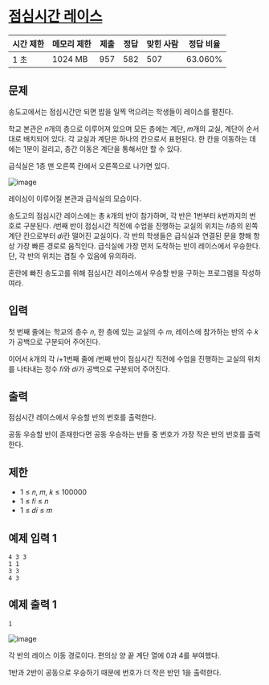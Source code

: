# [점심시간 레이스](https://www.acmicpc.net/problem/28236)

| 시간 제한 | 메모리 제한 | 제출 | 정답 | 맞힌 사람 | 정답 비율 |
| --- | --- | --- | --- | --- | --- |
| 1 초 | 1024 MB | 957 | 582 | 507 | 63.060% |

## 문제

송도고에서는 점심시간만 되면 밥을 일찍 먹으려는 학생들이 레이스를 펼친다.

학교 본관은 𝑛개의 층으로 이루어져 있으며 모든 층에는 계단, 𝑚개의 교실, 계단이 순서대로 배치되어 있다. 각 교실과 계단은 하나의 칸으로서 표현된다. 한 칸을 이동하는 데에는 1분이 걸리고, 층간 이동은 계단을 통해서만 할 수 있다.

급식실은 1층 맨 오른쪽 칸에서 오른쪽으로 나가면 있다.

![image](https://upload.acmicpc.net/f83b1782-294c-4106-ac23-34f9bca61ce6/-/preview/)

레이싱이 이루어질 본관과 급식실의 모습이다.

송도고의 점심시간 레이스에는 총 𝑘개의 반이 참가하며, 각 반은 1번부터 𝑘번까지의 번호로 구분된다. 𝑖번째 반이 점심시간 직전에 수업을 진행하는 교실의 위치는 𝑓𝑖층의 왼쪽 계단 칸으로부터 𝑑𝑖칸 떨어진 교실이다. 각 반의 학생들은 급식실과 연결된 문을 향해 항상 가장 빠른 경로로 움직인다. 급식실에 가장 먼저 도착하는 반이 레이스에서 우승한다. 단, 각 반의 위치는 겹칠 수 있음에 유의하라.

혼란에 빠진 송도고를 위해 점심시간 레이스에서 우승할 반을 구하는 프로그램을 작성하여라.

## 입력

첫 번째 줄에는  학교의 층수 𝑛, 한 층에 있는 교실의 수 𝑚, 레이스에 참가하는 반의 수 𝑘가 공백으로 구분되어 주어진다.

이어서 𝑘개의 각 𝑖+1번째 줄에 𝑖번째 반이 점심시간 직전에 수업을 진행하는 교실의 위치를 나타내는 정수 𝑓𝑖와 𝑑𝑖가 공백으로 구분되어 주어진다.

## 출력

점심시간 레이스에서 우승할 반의 번호를 출력한다.

공동 우승할 반이 존재한다면 공동 우승하는 반들 중 번호가 가장 작은 반의 번호를 출력한다.

## 제한

- 1 ≤ 𝑛, 𝑚, 𝑘 ≤ 100000
- 1 ≤ 𝑓𝑖 ≤ 𝑛
- 1 ≤ 𝑑𝑖 ≤ 𝑚

## 예제 입력 1

```
4 3 3
1 1
3 3
4 3

```

## 예제 출력 1

```
1

```

![image](https://upload.acmicpc.net/1ba63051-9688-4b54-a9d5-d45e63cda2e1/-/preview/)

각 반의 레이스 이동 경로이다. 편의상 양 끝 계단 열에 0과 4를 부여했다.

1반과 2반이 공동으로 우승하기 때문에 번호가 더 작은 반인 1을 출력한다.

